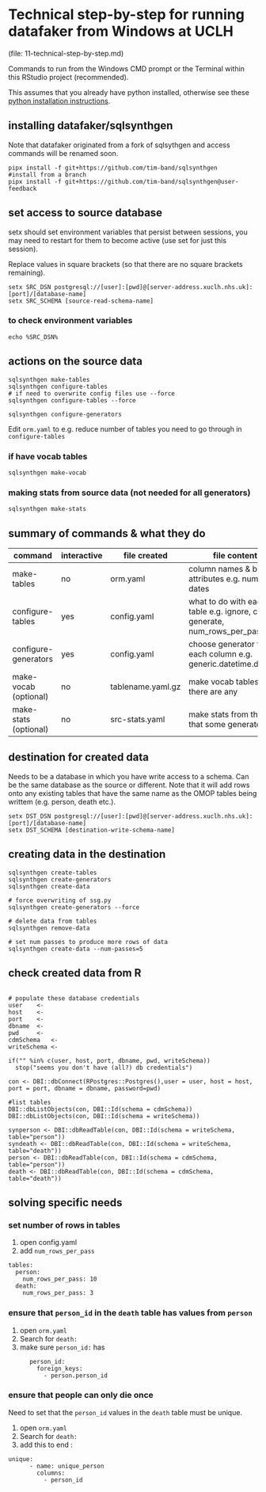 # Technical step-by-step for running datafaker from Windows at UCLH

(file: 11-technical-step-by-step.md)

Commands to run from the Windows CMD prompt or the Terminal within this RStudio project (recommended).

This assumes that you already have python installed, otherwise see these [python installation instructions](https://uclh.slab.com/posts/install-python-on-windows-e-g-on-an-nhs-laptop-017hz5cd). 

## installing datafaker/sqlsynthgen
Note that datafaker originated from a fork of sqlsythgen and access commands will be renamed soon.

```
pipx install -f git+https://github.com/tim-band/sqlsynthgen
#install from a branch
pipx install -f git+https://github.com/tim-band/sqlsynthgen@user-feedback
```

## set access to source database

setx should set environment variables that persist between sessions, you may need to restart for them to become active (use set for just this session).

Replace values in square brackets (so that there are no square brackets remaining).  

```
setx SRC_DSN postgresql://[user]:[pwd]@[server-address.xuclh.nhs.uk]:[port]/[database-name]
setx SRC_SCHEMA [source-read-schema-name]
```

### to check environment variables
```
echo %SRC_DSN%
```


## actions on the source data 
```
sqlsynthgen make-tables
sqlsynthgen configure-tables
# if need to overwrite config files use --force
sqlsynthgen configure-tables --force

sqlsynthgen configure-generators
```

Edit `orm.yaml` to e.g. reduce number of tables you need to go through in `configure-tables`


### if have vocab tables
```
sqlsynthgen make-vocab
```
### making stats from source data (not needed for all generators)
```
sqlsynthgen make-stats
```

## summary of commands & what they do

command  | interactive | file created | file contents
------------- | ---- | --------- | ---------
make-tables | no | orm.yaml | column names & brief attributes e.g. numeric or dates 
configure-tables | yes | config.yaml | what to do with each table e.g. ignore, copy, generate, num_rows_per_pass: 10
configure-generators | yes | config.yaml | choose generator for each column e.g. generic.datetime.datetime
make-vocab (optional) | no | tablename.yaml.gz | make vocab tables if there are any
make-stats (optional) | no | src-stats.yaml | make stats from the data that some generators use

## destination for created data 

Needs to be a database in which you have write access to a schema. Can be the same database as the source or different.
Note that it will add rows onto any existing tables that have the same name as the OMOP tables being writtem (e.g. person, death etc.).

```
setx DST_DSN postgresql://[user]:[pwd]@[server-address.xuclh.nhs.uk]:[port]/[database-name]
setx DST_SCHEMA [destination-write-schema-name]
```


## creating data in the destination
```
sqlsynthgen create-tables
sqlsynthgen create-generators
sqlsynthgen create-data

# force overwriting of ssg.py
sqlsynthgen create-generators --force

# delete data from tables
sqlsynthgen remove-data

# set num passes to produce more rows of data
sqlsynthgen create-data --num-passes=5
```

## check created data from R
```

# populate these database credentials
user    <- 
host    <- 
port    <- 
dbname  <- 
pwd     <- 
cdmSchema   <- 
writeSchema <- 

if("" %in% c(user, host, port, dbname, pwd, writeSchema))
  stop("seems you don't have (all?) db credentials")

con <- DBI::dbConnect(RPostgres::Postgres(),user = user, host = host, port = port, dbname = dbname, password=pwd)

#list tables
DBI::dbListObjects(con, DBI::Id(schema = cdmSchema))
DBI::dbListObjects(con, DBI::Id(schema = writeSchema))

synperson <- DBI::dbReadTable(con, DBI::Id(schema = writeSchema, table="person"))
syndeath <- DBI::dbReadTable(con, DBI::Id(schema = writeSchema, table="death"))
person <- DBI::dbReadTable(con, DBI::Id(schema = cdmSchema, table="person"))
death <- DBI::dbReadTable(con, DBI::Id(schema = cdmSchema, table="death"))
```

## solving specific needs

### set number of rows in tables

1. open config.yaml
1. add `num_rows_per_pass`
```
tables:
  person:
    num_rows_per_pass: 10
  death:
    num_rows_per_pass: 3
```

### ensure that `person_id` in the `death` table has values from `person`

1. open `orm.yaml`
1. Search for `death:`
1. make sure `person_id:` has
```
      person_id:
        foreign_keys:
          - person.person_id
```

### ensure that people can only die once
Need to set that the `person_id` values in the `death` table must be unique.

1. open `orm.yaml`
1. Search for `death:`
1. add this to end : 
```
unique:
      - name: unique_person
        columns: 
          - person_id
```

